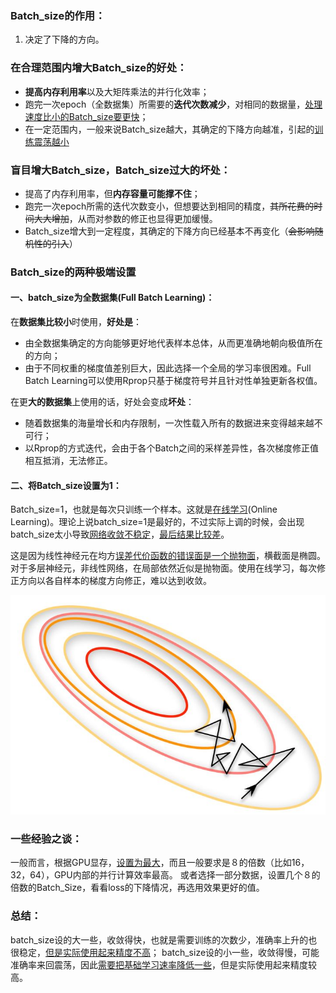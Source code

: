 ### Batch_size的作用：

1. 决定了下降的方向。

### 在合理范围内增大Batch_size的好处：

- **提高内存利用率**以及大矩阵乘法的并行化效率；
- 跑完一次epoch（全数据集）所需要的**迭代次数减少**，对相同的数据量，<u>处理速度比小的Batch_size要更快</u>；
- 在一定范围内，一般来说Batch_size越大，其确定的下降方向越准，引起的<u>训练震荡越小</u>

### 盲目增大Batch_size，Batch_size过大的坏处：

- 提高了内存利用率，但**内存容量可能撑不住**；
- 跑完一次epoch所需的迭代次数变小，但想要达到相同的精度，~~其所花费的时间大大增加~~，从而对参数的修正也显得更加缓慢。
- Batch_size增大到一定程度，其确定的下降方向已经基本不再变化（~~会影响随机性的引入~~）

### Batch_size的两种极端设置

#### 一、batch_size为全数据集(Full Batch Learning)：

在**数据集比较小**时使用，**好处是**：

- 由全数据集确定的方向能够更好地代表样本总体，从而更准确地朝向极值所在的方向；
- 由于不同权重的梯度值差别巨大，因此选择一个全局的学习率很困难。Full Batch Learning可以使用Rprop只基于梯度符号并且针对性单独更新各权值。

在更**大的数据集**上使用的话，好处会变成**坏处**：

- 随着数据集的海量增长和内存限制，一次性载入所有的数据进来变得越来越不可行；
- 以Rprop的方式迭代，会由于各个Batch之间的采样差异性，各次梯度修正值相互抵消，无法修正。



#### 二、将Batch_size设置为1：

Batch_size=1，也就是每次只训练一个样本。这就是<u>在线学习</u>(Online Learning)。理论上说batch_size=1是最好的，不过实际上调的时候，会出现batch_size太小导致<u>网络收敛不稳定</u>，<u>最后结果比较差</u>。

这是因为线性神经元在均方<u>误差代价函数的错误面是一个抛物面</u>，横截面是椭圆。对于多层神经元，非线性网络，在局部依然近似是抛物面。使用在线学习，每次修正方向以各自样本的梯度方向修正，难以达到收敛。

![img](../%E5%9B%BE%E7%89%87/f5a6d3b5c4b5a91851f0f8b8735f162d_720w.jpg)

### 一些经验之谈：

一般而言，根据GPU显存，<u>设置为最大</u>，而且一般要求是８的倍数（比如16，32，64），GPU内部的并行计算效率最高。
或者选择一部分数据，设置几个８的倍数的Batch_Size，看看loss的下降情况，再选用效果更好的值。

### 总结：

batch_size设的大一些，收敛得快，也就是需要训练的次数少，准确率上升的也很稳定，<u>但是实际使用起来精度不高</u>；
batch_size设的小一些，收敛得慢，可能准确率来回震荡，因此<u>需要把基础学习速率降低一些</u>，但是实际使用起来精度较高。

[参考链接]: https://blog.csdn.net/qq_39056987/article/details/105071150

